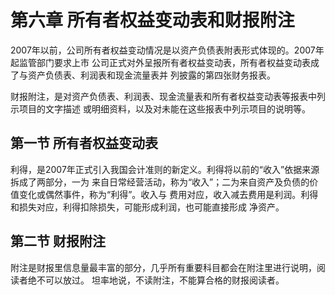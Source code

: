 # 第六章 所有者权益变动表和财报附注

2007年以前，公司所有者权益变动情况是以资产负债表附表形式体现的。2007年起监管部门要求上市
公司正式对外呈报所有者权益变动表，所有者权益变动表成了与资产负债表、利润表和现金流量表并
列披露的第四张财务报表。

财报附注，是对资产负债表、利润表、现金流量表和所有者权益变动表等报表中列示项目的文字描述
或明细资料，以及对未能在这些报表中列示项目的说明等。

## 第一节 所有者权益变动表

利得，是2007年正式引入我国会计准则的新定义。利得将以前的“收入”依据来源拆成了两部分，一为
来自日常经营活动，称为“收入”；二为来自资产及负债的价值变化或偶然事件，称为“利得”。收入与
费用对应，收入减去费用是利润。利得和损失对应，利得扣除损失，可能形成利润，也可能直接形成
净资产。

## 第二节 财报附注

附注是财报里信息量最丰富的部分，几乎所有重要科目都会在附注里进行说明，阅读者绝不可以放过。
坦率地说，不读附注，不能算合格的财报阅读者。
